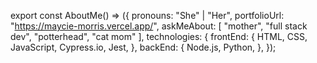 export const AboutMe() => ({
  pronouns: "She" | "Her",
  portfolioUrl: "https://maycie-morris.vercel.app/",
  askMeAbout: [
    "mother", "full stack dev", "potterhead",
    "cat mom"
  ],
  technologies: {
    frontEnd: {
      HTML,
      CSS,
      JavaScript,
      Cypress.io,
      Jest,
    },
    backEnd: {
      Node.js,
      Python,
  },
});
